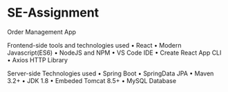 # SE-Assignment
Order Management App

Frontend-side tools and technologies used
•	React
•	Modern Javascript(ES6)
•	NodeJS and NPM
•	VS Code IDE
•	Create React App CLI
•	Axios HTTP Library

Server-side Technologies used
•	Spring Boot
•	SpringData JPA
•	Maven 3.2+
•	JDK 1.8
•	Embeded Tomcat 8.5+
•	MySQL Database

